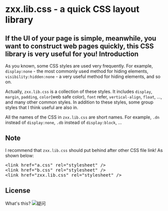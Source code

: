 zxx.lib.css - a quick CSS layout library
===============
If the UI of your page is simple, meanwhile, you want to construct web pages quickly, this CSS library is very useful for you!
Introduction
---------------
As you known, some CSS styles are used very frequently. For example, <code>display:none</code> - the most commonly used method for hiding elements, <code>visibility:hidden:none</code> - a very useful method for hiding elements, and so on. 

Actually, <code>zxx.lib.css</code> is a collection of these styles. It includes <code>display</code>, <code>margin</code>, <code>padding</code>, <code>color</code>(web safe color), <code>font</code> refer, <code>vertical-align</code>, <code>float</code>, ..., and many other common styles. In addition to these styles, some group styles that I think useful are also in.

All the names of the CSS in <code>zxx.lib.css</code> are short names. For example, <code>.dn</code> instead of <code>display:none</code>, <code>.db</code> instead of <code>display:block</code>, ...

Note
-------------------
I recommend that <code>zxx.lib.css</code> should put behind after other CSS file link! As shown below:
<pre>&lt;link href="a.css" rel="stylesheet" /&gt;
&lt;link href="b.css" rel="stylesheet" /&gt;
&lt;link href="zxx.lib.css" rel="stylesheet" /&gt;</pre>
License
--------------------------
What's this? ![疑问](http://mat1.gtimg.com/www/mb/images/face/32.gif "疑问表情")